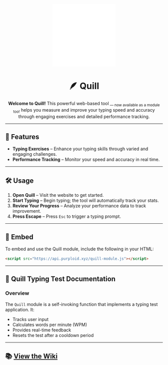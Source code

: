 <p align="center">
  <img width="200px" src="https://raw.githubusercontent.com/purploided/Quill/refs/heads/main/images/quilliconnew.png">
</p>

<h1 align="center">🪶 Quill</h1>

<p align="center"><strong>Welcome to Quill!</strong>  
This powerful web-based tool<sub> — now available as a module too!</sub> helps you measure and improve your typing speed and accuracy through engaging exercises and detailed performance tracking.</p>

---

## 🚀 Features

- **Typing Exercises** – Enhance your typing skills through varied and engaging challenges.  
- **Performance Tracking** – Monitor your speed and accuracy in real time.

---

## 🛠️ Usage

1. **Open Quill** – Visit the website to get started.
2. **Start Typing** – Begin typing; the tool will automatically track your stats.
3. **Review Your Progress** – Analyze your performance data to track improvement.
4. **Press Escape** – Press `Esc` to trigger a typing prompt.

---

## 📁 Embed

To embed and use the Quill module, include the following in your HTML:

```html
<script src="https://api.purploid.xyz/quill-module.js"></script>
```

---

## 📘 Quill Typing Test Documentation

### Overview

The `Quill` module is a self-invoking function that implements a typing test application. It:

- Tracks user input
- Calculates words per minute (WPM)
- Provides real-time feedback
- Resets the test after a cooldown period

---

## 📚 [View the Wiki](https://github.com/purploided/Quill/wiki)
